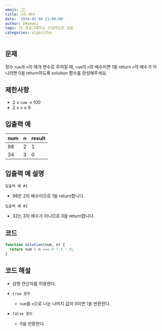 ```yaml
---
emoji: 🧑‍💻
title: n의 배수
date: '2024-02-06 21:00:00'
author: DHyeonJ
tags: JS 프로그래머스 코딩테스트 입문
categories: algorithm
---
```


## 문제

정수 `num`과 `n`이 매개 변수로 주어질 때, `num`이 `n`의 배수이면 1을 return `n`의 배수가 아니라면 0을 return하도록 solution 함수를 완성해주세요.

## 제한사항

- 2 ≤ `num `≤ 100
- 2 ≤ `n` ≤ 9

## 입출력 예

| num | n   | result |
| --- | --- | ------ |
| 98  | 2   | 1      |
| 34  | 3   | 0      |

## 입출력 예 설명

`입출력 예 #1`

- 98은 2의 배수이므로 1을 return합니다.

`입출력 예 #2`

- 32는 3의 배수가 아니므로 0을 return합니다.

## 코드

```js
function solution(num, n) {
  return num % n === 0 ? 1 : 0;
}
```

## 코드 해설

- 삼항 연산자를 이용한다.

- `true 경우`

  - `num`을 `n`으로 나눈 나머지 값이 0이면 1을 반환한다.

- `false 경우`

  - 0을 반환한다.

```toc

```
